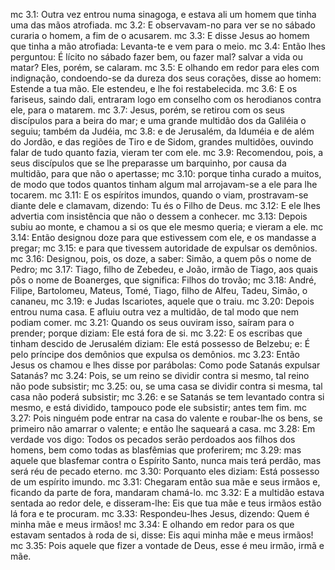 mc 3.1: Outra vez entrou numa sinagoga, e estava ali um homem que tinha uma das mãos atrofiada.
mc 3.2: E observavam-no para ver se no sábado curaria o homem, a fim de o acusarem.
mc 3.3: E disse Jesus ao homem que tinha a mão atrofiada: Levanta-te e vem para o meio.
mc 3.4: Então lhes perguntou: É lícito no sábado fazer bem, ou fazer mal? salvar a vida ou matar? Eles, porém, se calaram.
mc 3.5: E olhando em redor para eles com indignação, condoendo-se da dureza dos seus corações, disse ao homem: Estende a tua mão. Ele estendeu, e lhe foi restabelecida.
mc 3.6: E os fariseus, saindo dali, entraram logo em conselho com os herodianos contra ele, para o matarem.
mc 3.7: Jesus, porém, se retirou com os seus discípulos para a beira do mar; e uma grande multidão dos da Galiléia o seguiu; também da Judéia,
mc 3.8: e de Jerusalém, da Iduméia e de além do Jordão, e das regiões de Tiro e de Sidom, grandes multidões, ouvindo falar de tudo quanto fazia, vieram ter com ele.
mc 3.9: Recomendou, pois, a seus discípulos que se lhe preparasse um barquinho, por causa da multidão, para que não o apertasse;
mc 3.10: porque tinha curado a muitos, de modo que todos quantos tinham algum mal arrojavam-se a ele para lhe tocarem.
mc 3.11: E os espíritos imundos, quando o viam, prostravam-se diante dele e clamavam, dizendo: Tu és o Filho de Deus.
mc 3.12: E ele lhes advertia com insistência que não o dessem a conhecer.
mc 3.13: Depois subiu ao monte, e chamou a si os que ele mesmo queria; e vieram a ele.
mc 3.14: Então designou doze para que estivessem com ele, e os mandasse a pregar;
mc 3.15: e para que tivessem autoridade de expulsar os demônios.
mc 3.16: Designou, pois, os doze, a saber: Simão, a quem pôs o nome de Pedro;
mc 3.17: Tiago, filho de Zebedeu, e João, irmão de Tiago, aos quais pôs o nome de Boanerges, que significa: Filhos do trovão;
mc 3.18: André, Filipe, Bartolomeu, Mateus, Tomé, Tiago, filho de Alfeu, Tadeu, Simão, o cananeu,
mc 3.19: e Judas Iscariotes, aquele que o traiu.
mc 3.20: Depois entrou numa casa. E afluiu outra vez a multidão, de tal modo que nem podiam comer.
mc 3.21: Quando os seus ouviram isso, saíram para o prender; porque diziam: Ele está fora de si.
mc 3.22: E os escribas que tinham descido de Jerusalém diziam: Ele está possesso de Belzebu; e: É pelo príncipe dos demônios que expulsa os demônios.
mc 3.23: Então Jesus os chamou e lhes disse por parábolas: Como pode Satanás expulsar Satanás?
mc 3.24: Pois, se um reino se dividir contra si mesmo, tal reino não pode subsistir;
mc 3.25: ou, se uma casa se dividir contra si mesma, tal casa não poderá subsistir;
mc 3.26: e se Satanás se tem levantado contra si mesmo, e está dividido, tampouco pode ele subsistir; antes tem fim.
mc 3.27: Pois ninguém pode entrar na casa do valente e roubar-lhe os bens, se primeiro não amarrar o valente; e então lhe saqueará a casa.
mc 3.28: Em verdade vos digo: Todos os pecados serão perdoados aos filhos dos homens, bem como todas as blasfêmias que proferirem;
mc 3.29: mas aquele que blasfemar contra o Espírito Santo, nunca mais terá perdão, mas será réu de pecado eterno.
mc 3.30: Porquanto eles diziam: Está possesso de um espírito imundo.
mc 3.31: Chegaram então sua mãe e seus irmãos e, ficando da parte de fora, mandaram chamá-lo.
mc 3.32: E a multidão estava sentada ao redor dele, e disseram-lhe: Eis que tua mãe e teus irmãos estão lá fora e te procuram.
mc 3.33: Respondeu-lhes Jesus, dizendo: Quem é minha mãe e meus irmãos!
mc 3.34: E olhando em redor para os que estavam sentados à roda de si, disse: Eis aqui minha mãe e meus irmãos!
mc 3.35: Pois aquele que fizer a vontade de Deus, esse é meu irmão, irmã e mãe.
